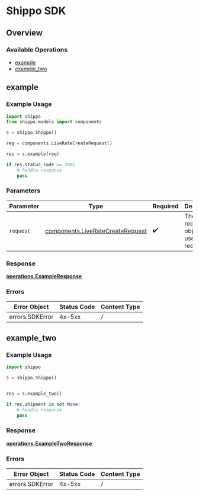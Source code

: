 # Shippo SDK


## Overview

### Available Operations

* [example](#example)
* [example_two](#example_two)

## example

### Example Usage

```python
import shippo
from shippo.models import components

s = shippo.Shippo()

req = components.LiveRateCreateRequest()

res = s.example(req)

if res.status_code == 200:
    # handle response
    pass
```

### Parameters

| Parameter                                                                            | Type                                                                                 | Required                                                                             | Description                                                                          |
| ------------------------------------------------------------------------------------ | ------------------------------------------------------------------------------------ | ------------------------------------------------------------------------------------ | ------------------------------------------------------------------------------------ |
| `request`                                                                            | [components.LiveRateCreateRequest](../../models/components/liveratecreaterequest.md) | :heavy_check_mark:                                                                   | The request object to use for the request.                                           |


### Response

**[operations.ExampleResponse](../../models/operations/exampleresponse.md)**
### Errors

| Error Object    | Status Code     | Content Type    |
| --------------- | --------------- | --------------- |
| errors.SDKError | 4x-5xx          | */*             |

## example_two

### Example Usage

```python
import shippo

s = shippo.Shippo()


res = s.example_two()

if res.shipment is not None:
    # handle response
    pass
```


### Response

**[operations.ExampleTwoResponse](../../models/operations/exampletworesponse.md)**
### Errors

| Error Object    | Status Code     | Content Type    |
| --------------- | --------------- | --------------- |
| errors.SDKError | 4x-5xx          | */*             |
